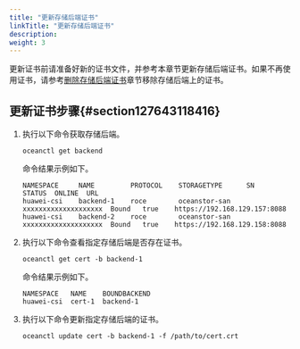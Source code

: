 ```yaml
---
title: "更新存储后端证书"
linkTitle: "更新存储后端证书"
description: 
weight: 3
---
```


更新证书前请准备好新的证书文件，并参考本章节更新存储后端证书。如果不再使用证书，请参考[删除存储后端证书](/docs/存储后端管理/新增证书到存储后端（可选）/删除存储后端证书)章节移除存储后端上的证书。

## 更新证书步骤{#section127643118416}

1.  执行以下命令获取存储后端。

    ```
    oceanctl get backend 
    ```

    命令结果示例如下。

    ```
    NAMESPACE     NAME         PROTOCOL    STORAGETYPE      SN                    STATUS  ONLINE  URL                 
    huawei-csi    backend-1    roce        oceanstor-san    xxxxxxxxxxxxxxxxxxxx  Bound   true    https://192.168.129.157:8088   
    huawei-csi    backend-2    roce        oceanstor-san    xxxxxxxxxxxxxxxxxxxx  Bound   true    https://192.168.129.158:8088  
    ```

2.  执行以下命令查看指定存储后端是否存在证书。

    ```
    oceanctl get cert -b backend-1
    ```

    命令结果示例如下。

    ```
    NAMESPACE   NAME    BOUNDBACKEND    
    huawei-csi  cert-1  backend-1  
    ```

3.  执行以下命令更新指定存储后端的证书。

    ```
    oceanctl update cert -b backend-1 -f /path/to/cert.crt
    ```

